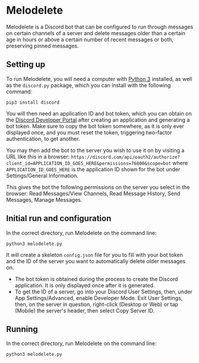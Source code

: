 # Melodelete

Melodelete is a Discord bot that can be configured to run through messages on certain channels of a server and delete messages older than a certain age in hours or above a certain number of recent messages or both, preserving pinned messages.

## Setting up

To run Melodelete, you will need a computer with [Python 3](https://www.python.org/download/releases/3.0/) installed, as well as the `discord.py` package, which you can install with the following command:
```
pip3 install discord
```

You will then need an application ID and bot token, which you can obtain on the [Discord Developer Portal](https://discord.com/developers/applications) after creating an application and generating a bot token. Make sure to copy the bot token somewhere, as it is only ever displayed once, and you must reset the token, triggering two-factor authentication, to get another.

You may then add the bot to the server you wish to use it on by visiting a URL like this in a browser:
`https://discord.com/api/oauth2/authorize?client_id=APPLICATION_ID_GOES_HERE&permissions=76800&scope=bot`
where `APPLICATION_ID_GOES_HERE` is the application ID shown for the bot under Settings/General Information.

This gives the bot the following permissions on the server you select in the browser: Read Messages/View Channels, Read Message History, Send Messages, Manage Messages.

## Initial run and configuration

In the correct directory, run Melodelete on the command line:
```
python3 melodelete.py
```

It will create a skeleton `config.json` file for you to fill with your bot token and the ID of the server you want to automatically delete older messages on.

* The bot token is obtained during the process to create the Discord application. It is only displayed once after it is generated.
* To get the ID of a server, go into your Discord User Settings, then, under App Settings/Advanced, enable Developer Mode. Exit User Settings, then, on the server in question, right-click (Desktop or Web) or tap (Mobile) the server's header, then select Copy Server ID.

## Running

In the correct directory, run Melodelete on the command line:
```
python3 melodelete.py
```
